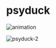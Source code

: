 # psyduck

![animation](https://github.com/user-attachments/assets/674a7fea-8e22-4ca8-8cfe-0a4cb07f6c77)


![psyduck-2](https://github.com/user-attachments/assets/a0262181-3f22-4944-9403-6dbc7d225a6e)

